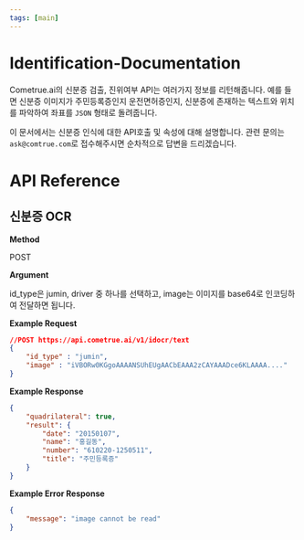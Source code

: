 ```yaml
---
tags: [main]
---
```


# Identification-Documentation

Cometrue.ai의 신분증 검출, 진위여부 API는 여러가지 정보를 리턴해줍니다. 예를 들면 신분증 이미지가 주민등록증인지 운전면허증인지, 신분증에 존재하는 텍스트와 위치를 파악하여 좌표를 `JSON` 형태로 돌려줍니다.

이 문서에서는 신분증 인식에 대한 API호출 및 속성에 대해 설명합니다. 
관련 문의는 `ask@comtrue.com`로 접수해주시면 순차적으로 답변을 드리겠습니다.


# API Reference
## 신분증 OCR
**Method**

POST

**Argument**

id_type은 jumin, driver 중 하나를 선택하고, image는 이미지를 base64로 인코딩하여 전달하면 됩니다.

**Example Request**
```json
//POST https://api.cometrue.ai/v1/idocr/text
{
    "id_type" : "jumin",
    "image" : "iVBORw0KGgoAAAANSUhEUgAACbEAAA2zCAYAAADce6KLAAAA...."
}
```

**Example Response**

```json
{
    "quadrilateral": true,
    "result": {
        "date": "20150107",
        "name": "홍길동",
        "number": "610220-1250511",
        "title": "주민등록증"
    }
}
```

**Example Error Response**

```json
{
    "message": "image cannot be read"
}
```